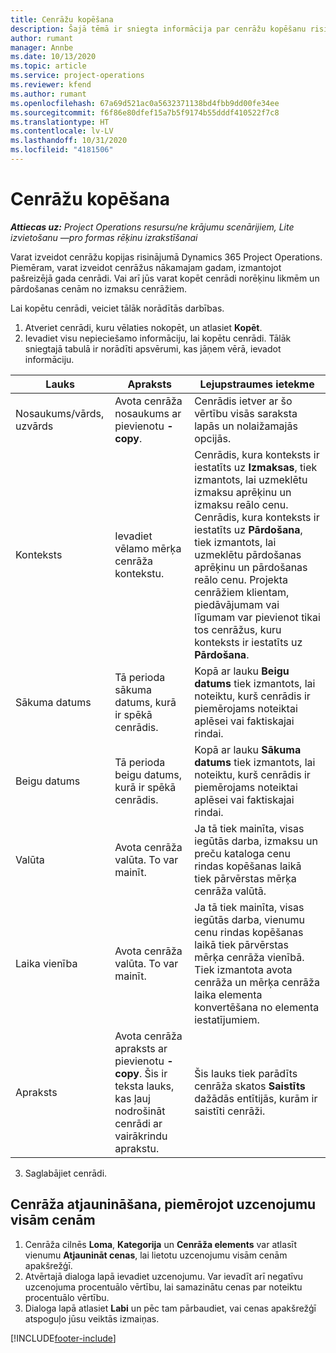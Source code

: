 ```yaml
---
title: Cenrāžu kopēšana
description: Šajā tēmā ir sniegta informācija par cenrāžu kopēšanu risinājumā Project Operations.
author: rumant
manager: Annbe
ms.date: 10/13/2020
ms.topic: article
ms.service: project-operations
ms.reviewer: kfend
ms.author: rumant
ms.openlocfilehash: 67a69d521ac0a5632371138bd4fbb9dd00fe34ee
ms.sourcegitcommit: f6f86e80dfef15a7b5f9174b55dddf410522f7c8
ms.translationtype: HT
ms.contentlocale: lv-LV
ms.lasthandoff: 10/31/2020
ms.locfileid: "4181506"
---
```

# <a name="copy-price-lists"></a>Cenrāžu kopēšana

_**Attiecas uz:** Project Operations resursu/ne krājumu scenārijiem, Lite izvietošanu —pro formas rēķinu izrakstīšanai_

Varat izveidot cenrāžu kopijas risinājumā Dynamics 365 Project Operations. Piemēram, varat izveidot cenrāžus nākamajam gadam, izmantojot pašreizējā gada cenrādi.  Vai arī jūs varat kopēt cenrādi norēķinu likmēm un pārdošanas cenām no izmaksu cenrāžiem. 

Lai kopētu cenrādi, veiciet tālāk norādītās darbības.

1. Atveriet cenrādi, kuru vēlaties nokopēt, un atlasiet **Kopēt**.
2. Ievadiet visu nepieciešamo informāciju, lai kopētu cenrādi. Tālāk sniegtajā tabulā ir norādīti apsvērumi, kas jāņem vērā, ievadot informāciju.

| Lauks | Apraksts | Lejupstraumes ietekme |
| --- | --- | --- |
| Nosaukums/vārds, uzvārds | Avota cenrāža nosaukums ar pievienotu **-copy**. | Cenrādis ietver ar šo vērtību visās saraksta lapās un nolaižamajās opcijās. |
| Konteksts | Ievadiet vēlamo mērķa cenrāža kontekstu. | Cenrādis, kura konteksts ir iestatīts uz **Izmaksas**, tiek izmantots, lai uzmeklētu izmaksu aprēķinu un izmaksu reālo cenu. Cenrādis, kura konteksts ir iestatīts uz **Pārdošana**, tiek izmantots, lai uzmeklētu pārdošanas aprēķinu un pārdošanas reālo cenu. Projekta cenrāžiem klientam, piedāvājumam vai līgumam var pievienot tikai tos cenrāžus, kuru konteksts ir iestatīts uz **Pārdošana**. |
| Sākuma datums | Tā perioda sākuma datums, kurā ir spēkā cenrādis. | Kopā ar lauku **Beigu datums** tiek izmantots, lai noteiktu, kurš cenrādis ir piemērojams noteiktai aplēsei vai faktiskajai rindai. |
| Beigu datums | Tā perioda beigu datums, kurā ir spēkā cenrādis. | Kopā ar lauku **Sākuma datums** tiek izmantots, lai noteiktu, kurš cenrādis ir piemērojams noteiktai aplēsei vai faktiskajai rindai. |
| Valūta | Avota cenrāža valūta. To var mainīt. | Ja tā tiek mainīta, visas iegūtās darba, izmaksu un preču kataloga cenu rindas kopēšanas laikā tiek pārvērstas mērķa cenrāža valūtā. |
| Laika vienība | Avota cenrāža valūta. To var mainīt. | Ja tā tiek mainīta, visas iegūtās darba, vienumu cenu rindas kopēšanas laikā tiek pārvērstas mērķa cenrāža vienībā. Tiek izmantota avota cenrāža un mērķa cenrāža laika elementa konvertēšana no elementa iestatījumiem. |
| Apraksts | Avota cenrāža apraksts ar pievienotu **-copy**. Šis ir teksta lauks, kas ļauj nodrošināt cenrādi ar vairākrindu aprakstu. | Šis lauks tiek parādīts cenrāža skatos **Saistīts** dažādās entītijās, kurām ir saistīti cenrāži. |

3. Saglabājiet cenrādi. 

## <a name="update-a-price-list-by-applying-a-mark-up-to-all-the-prices"></a>Cenrāža atjaunināšana, piemērojot uzcenojumu visām cenām

1. Cenrāža cilnēs **Loma**, **Kategorija** un **Cenrāža elements** var atlasīt vienumu **Atjaunināt cenas**, lai lietotu uzcenojumu visām cenām apakšrežģī. 
2. Atvērtajā dialoga lapā ievadiet uzcenojumu. Var ievadīt arī negatīvu uzcenojuma procentuālo vērtību, lai samazinātu cenas par noteiktu procentuālo vērtību. 
3. Dialoga lapā atlasiet **Labi** un pēc tam pārbaudiet, vai cenas apakšrežģī atspoguļo jūsu veiktās izmaiņas.


[!INCLUDE[footer-include](../includes/footer-banner.md)]